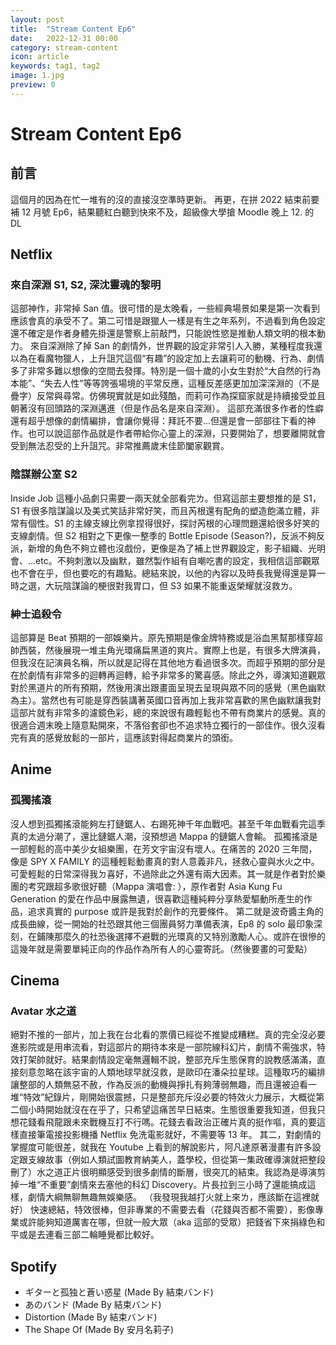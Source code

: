 ```yaml
---
layout: post
title:  "Stream Content Ep6"
date:   2022-12-31 00:00
category: stream-content
icon: article
keywords: tag1, tag2
image: 1.jpg
preview: 0
---
```

# Stream Content Ep6
## 前言
這個月的因為在忙一堆有的沒的直接沒空準時更新。
再更，在拼 2022 結束前要補 12 月號 Ep6，結果聽紅白聽到快來不及，超級像大學搶 Moodle 晚上 12. 的 DL  

## Netflix

### 來自深淵 S1, S2, 深沈靈魂的黎明
這部神作，非常掉 San 值。很可惜的是太晚看，一些經典場景如果是第一次看到應該會真的承受不了。第二可惜是跟獵人一樣是有生之年系列，不過看到角色設定還不確定是作者身體先掛還是警察上前敲門，只能說性慾是推動人類文明的根本動力。
來自深淵除了掉 San 的劇情外，世界觀的設定非常引人入勝，某種程度我還以為在看魔物獵人，上升詛咒這個“有趣”的設定加上去讓莉可的動機、行為、劇情多了非常多難以想像的空間去發揮。特別是一個十歲的小女生對於“大自然的行為本能”、“失去人性”等等誇張場境的平常反應，這種反差感更加加深深淵的（不是疊字）反常與尋常。仿佛現實就是如此殘酷，而莉可作為探窟家就是持續接受並且朝著沒有回頭路的深淵邁進（但是作品名是來自深淵）。
這部充滿很多作者的性癖還有超乎想像的劇情編排，會讓你覺得：拜託不要...但還是會一部部往下看的神作。也可以說這部作品就是作者帶給你心靈上的深淵，只要開始了，想要離開就會受到無法忍受的上升詛咒。非常推薦歲末佳節闔家觀賞。

### 陰謀辦公室 S2
Inside Job 這種小品劇只需要一兩天就全部看完ㄌ。但寫這部主要想推的是 S1，S1 有很多陰謀論以及美式笑話非常好笑，而且芮根還有配角的塑造飽滿立體，非常有個性。S1 的主線支線比例拿捏得很好，探討芮根的心理問題還給很多好笑的支線劇情。但 S2 相對之下更像一整季的 Bottle Episode (Season?)，反派不夠反派，新增的角色不夠立體也沒戲份，更像是為了補上世界觀設定，影子組織、光明會、...etc。不夠刺激以及幽默，雖然製作組有自嘲吃書的設定，我相信這部觀眾也不會在乎，但也要吃的有趣點。總結來說，以他的內容以及時長我覺得還是算一時之選，大玩陰謀論的梗很對我胃口，但 S3 如果不能重返榮耀就沒救ㄌ。

### 紳士追殺令
這部算是 Beat 預期的一部娛樂片。原先預期是像金牌特務或是浴血黑幫那樣穿超帥西裝，然後展現一堆主角光環痛扁黑道的爽片。實際上也是，有很多大牌演員，但我沒在記演員名稱，所以就是記得在其他地方看過很多次。而超乎預期的部分是在於劇情有非常多的迴轉再迴轉，給予非常多的驚喜感。除此之外，導演知道觀眾對於黑道片的所有預期，然後用演出跟畫面呈現去呈現與眾不同的感覺（黑色幽默為主）。當然也有可能是穿西裝講著英國口音再加上我非常喜歡的黑色幽默讓我對這部片就有非常多的濾鏡色彩，總的來說很有趣輕鬆也不帶有商業片的感覺。真的很適合週末晚上隨意點開來，不落俗套卻也不追求特立獨行的一部佳作。很久沒看完有真的感覺放鬆的一部片，這應該對得起商業片的頭銜。

## Anime

### 孤獨搖滾
沒人想到孤獨搖滾能夠左打鏈鋸人、右踢死神千年血戰吧。甚至千年血戰看完這季真的太過分潮了，還比鏈鋸人潮，沒預想過 Mappa 的鏈鋸人會輸。
孤獨搖滾是一部輕鬆的高中美少女組樂團，在芳文宇宙沒有壞人。在痛苦的 2020 三年間，像是 SPY X FAMILY 的這種輕鬆動畫真的對人意義非凡，拯救心靈與水火之中。可愛輕鬆的日常深得我ㄉ喜好，不過除此之外還有兩大因素。其一就是作者對於樂團的考究跟超多歌很好聽（Mappa 演唱會: ），原作者對 Asia Kung Fu Generation 的愛在作品中展露無遺，很喜歡這種純粹分享熱愛驅動所產生的作品，追求真實的 purpose 或許是我對於創作的充要條件。
第二就是波奇醬主角的成長曲線，從一開始的社恐跟其他三個團員努力準備表演，Ep8 的 solo 最印象深刻，在鋪陳那麼久的社恐後選擇不避戰的光環真的又特別激勵人心。或許在很慘的這幾年就是需要單純正向的作品作為所有人的心靈寄託。（然後要畫的可愛點）

## Cinema

### Avatar 水之道
絕對不推的一部片，加上我在台北看的票價已經從不推變成糟糕。真的完全沒必要進影院或是用串流看，對這部片的期待本來是一部院線科幻片，劇情不需強求，特效打架帥就好。結果劇情設定毫無邏輯不說，整部充斥生態保育的說教感滿滿，直接刻意忽略在該宇宙的人類地球早就沒救，是歐印在潘朵拉星球。這種取巧的編排讓整部的人類無惡不赦，作為反派的動機與掙扎有夠薄弱無趣，而且還被迫看一堆“特效”紀錄片，剛開始很震撼，只是整部充斥沒必要的特效火力展示，大概從第二個小時開始就沒在在乎了，只希望這痛苦早日結束。生態很重要我知道，但我只想花錢看飛龍跟未來戰機互打不行嗎。花錢去看政治正確片真的挺作嘔，真的要這樣直接筆電接投影機播 Netflix 免洗電影就好，不需要等 13 年。
其二，對劇情的掌握度可能很差，就我在 Youtube 上看到的解說影片，阿凡達原著漫畫有許多設定跟支線故事（例如人類試圖教育納美人，蓋學校，但從第一集政確導演就把整段刪了）水之道正片很明顯感受到很多劇情的斷層，很突兀的結束。我認為是導演剪掉一堆“不重要”劇情來去塞他的科幻 Discovery。片長拉到三小時了還能搞成這樣，劇情大綱無聊無趣無娛樂感。
（我發現我越打火就上來ㄌ，應該斷在這裡就好）
快速總結，特效很棒，但非專業的不需要去看（花錢與否都不需要），影像專業或許能夠知道厲害在哪，但就一般大眾（aka 這部的受眾）把錢省下來捐綠色和平或是去連看三部二輪睡覺都比較好。

## Spotify
* ギターと孤独と蒼い惑星 (Made By 結束バンド)
* あのバンド (Made By 結束バンド)
* Distortion (Made By 結束バンド)
* The Shape Of (Made By 安月名莉子)